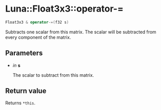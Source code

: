 # Luna::Float3x3::operator-=

```c++
Float3x3 & operator-=(f32 s)
```

Subtracts one scalar from this matrix. The scalar will be subtracted from every component of the matrix. 



## Parameters
* *in* **s**

    The scalar to subtract from this matrix. 

## Return value
Returns `*this`. 

